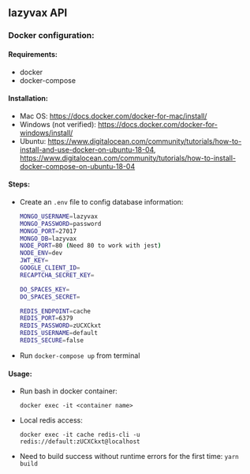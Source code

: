 
## lazyvax API
### Docker configuration:
#### Requirements:
- docker
- docker-compose
#### Installation:
- Mac OS: https://docs.docker.com/docker-for-mac/install/
- Windows (not verified): https://docs.docker.com/docker-for-windows/install/
- Ubuntu: https://www.digitalocean.com/community/tutorials/how-to-install-and-use-docker-on-ubuntu-18-04, https://www.digitalocean.com/community/tutorials/how-to-install-docker-compose-on-ubuntu-18-04
#### Steps:
- Create an `.env` file to config database information:
	```bash
	MONGO_USERNAME=lazyvax
	MONGO_PASSWORD=password
	MONGO_PORT=27017
	MONGO_DB=lazyvax
	NODE_PORT=80 (Need 80 to work with jest)
	NODE_ENV=dev
	JWT_KEY=
	GOOGLE_CLIENT_ID=
	RECAPTCHA_SECRET_KEY=

	DO_SPACES_KEY=
	DO_SPACES_SECRET=

	REDIS_ENDPOINT=cache
	REDIS_PORT=6379
	REDIS_PASSWORD=zUCXCkxt
	REDIS_USERNAME=default
	REDIS_SECURE=false
	```
- Run `docker-compose up` from terminal
#### Usage:
- Run bash in docker container:

	`docker exec -it <container name>`

- Local redis access:

	`docker exec -it cache redis-cli -u redis://default:zUCXCkxt@localhost`

- Need to build success without runtime errors for the first time:
	`yarn build`
